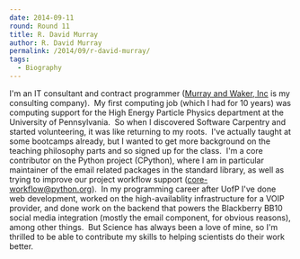 ```yaml
---
date: 2014-09-11
round: Round 11
title: R. David Murray
author: R. David Murray
permalink: /2014/09/r-david-murray/
tags:
  - Biography
---
```

I'm an IT consultant and contract programmer ([Murray and Waker, Inc][1] is my consulting company).  My first computing job (which I had for 10 years) was computing support for the High Energy Particle Physics department at the University of Pennsylvania.  So when I discovered Software Carpentry and started volunteering, it was like returning to my roots.  I've actually taught at some bootcamps already, but I wanted to get more background on the teaching philosophy parts and so signed up for the class.  I'm a core contributor on the Python project (CPython), where I am in particular maintainer of the email related packages in the standard library, as well as trying to improve our project workflow support (core-workflow@python.org).  In my programming career after UofP I've done web development, worked on the high-availablity infrastructure for a VOIP provider, and done work on the backend that powers the Blackberry BB10 social media integration (mostly the email component, for obvious reasons), among other things.  But Science has always been a love of mine, so I'm thrilled to be able to contribute my skills to helping scientists do their work better.

 [1]: http://www.murrayandwalker.com
